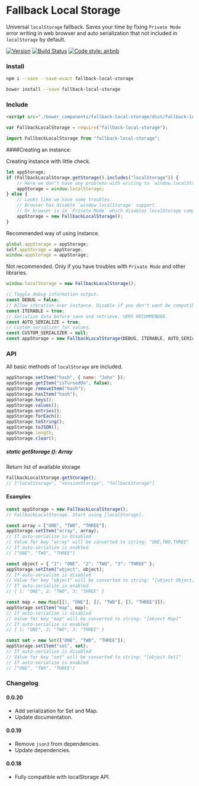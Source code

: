 Fallback Local Storage
===========

Universal `localStorage` fallback. Saves your time by fixing `Private Mode` error writing in web browser and auto serialization that not included in `localStorage` by default.

[![Version](http://img.shields.io/npm/v/fallback-local-storage.svg)](https://www.npmjs.org/package/fallback-local-storage)
[![Build Status](https://travis-ci.org/r37r0m0d3l/fallback-local-storage.svg?branch=master)](https://travis-ci.org/r37r0m0d3l/fallback-local-storage)
[![Code style: airbnb](https://img.shields.io/badge/code%20style-airbnb-blue.svg?style=flat)](https://github.com/airbnb/javascript)

### Install

```bash
npm i --save --save-exact fallback-local-storage
```

```bash
bower install --save fallback-local-storage
```

### Include

```html
<script src="./bower_components/fallback-local-storage/dist/fallback-local-storage.web.js"></script>
```

```javascript
var FallbackLocalStorage = require("fallback-local-storage");
```

```javascript
import FallbackLocalStorage from "fallback-local-storage";
```

####Creating an instance:

Creating instance with little check.

```javascript
let appStorage;
if (FallbackLocalStorage.getStorage().includes("localStorage")) {
	// Here we don't have any problems with writing to `window.localStorage`
	appStorage = window.localStorage;
} else {
	// Looks like we have some troubles.
	// Browser has disable `window.localStorage` support.
	// Or browser is in `Private Mode` which disables localStorage completely.
	appStorage = new FallbackLocalStorage();
}
```

Recommended way of using instance.

```javascript
global.appStorage = appStorage;
self.appStorage = appStorage;
window.appStorage = appStorage;
```

Not recommended. Only if you have troubles with `Private Mode` and other libraries.

```javascript
window.localStorage = new FallbackLocalStorage();
```

```javascript
// Toggle debug information output.
const DEBUG = false;
// Allow iteration over instance. Disable if you don't want be compatible with localStorage.
const ITERABLE = true;
// Serialize data before save and retrieve. VERY RECOMMENDED.
const AUTO_SERIALIZE = true;
// Custom serializer for values.
const CUSTOM_SERIALIZER = null;
const appStorage = new FallbackLocalStorage(DEBUG, ITERABLE, AUTO_SERIALIZE, CUSTOM_SERIALIZER);
```

### API

All basic methods of `localStorage` are included.

```javascript
appStorage.setItem("hash", { name: "John" });
appStorage.getItem("isTurnedOn", false);
appStorage.removeItem("hash");
appStorage.hasItem("hash");
appStorage.keys();
appStorage.values();
appStorage.entries();
appStorage.forEach();
appStorage.toString();
appStorage.toJSON();
appStorage.length;
appStorage.clear();
```

##### static getStorage (): Array

Return list of available storage

```javascript
FallbackLocalStorage.getStorage();
// ["localStorage", "sessionStorage", "fallbackStorage"]
```

#### Examples

```javascript
const appStorage = new FallbackLocalStorage();
// FallbackLocalStorage. Start using [localStorage].

const array = ["ONE", "TWO", "THREE"];
appStorage.setItem("array", array);
// If auto-serialize is disabled
// Value for key "array" will be converted to string: "ONE,TWO,THREE"
// If auto-serialize is enabled
// ["ONE", "TWO", "THREE"]

const object = { "1": "ONE", "2": "TWO", "3": "THREE" };
appStorage.setItem("object", object);
// If auto-serialize is disabled
// Value for key "object" will be converted to string: "[object Object]"
// If auto-serialize is enabled
// { 1: "ONE", 2: "TWO", 3: "THREE" }

const map = new Map([[1, "ONE"], [2, "TWO"], [3, "THREE"]]);
appStorage.setItem("map", map);
// If auto-serialize is disabled
// Value for key "map" will be converted to string: "[object Map]"
// If auto-serialize is enabled
// { 1: "ONE", 2: "TWO", 3: "THREE" }

const set = new Set(["ONE", "TWO", "THREE"]);
appStorage.setItem("set", set);
// If auto-serialize is disabled
// Value for key "set" will be converted to string: "[object Set]"
// If auto-serialize is enabled
// ["ONE", "TWO", "THREE"]
```

### Changelog

#### 0.0.20

- Add serialization for Set and Map.
- Update documentation.

#### 0.0.19

- Remove `json3` from dependencies.
- Update dependencies.

#### 0.0.18

- Fully compatible with localStorage API.
